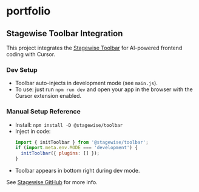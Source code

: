 # portfolio

## Stagewise Toolbar Integration

This project integrates the [Stagewise Toolbar](https://github.com/stagewise/stagewise) for AI-powered frontend coding with Cursor.

### Dev Setup
- Toolbar auto-injects in development mode (see `main.js`).
- To use: just run `npm run dev` and open your app in the browser with the Cursor extension enabled.

### Manual Setup Reference
- Install: `npm install -D @stagewise/toolbar`
- Inject in code:
  ```js
  import { initToolbar } from '@stagewise/toolbar';
  if (import.meta.env.MODE === 'development') {
    initToolbar({ plugins: [] });
  }
  ```
- Toolbar appears in bottom right during dev mode.

See [Stagewise GitHub](https://github.com/stagewise/stagewise) for more info.